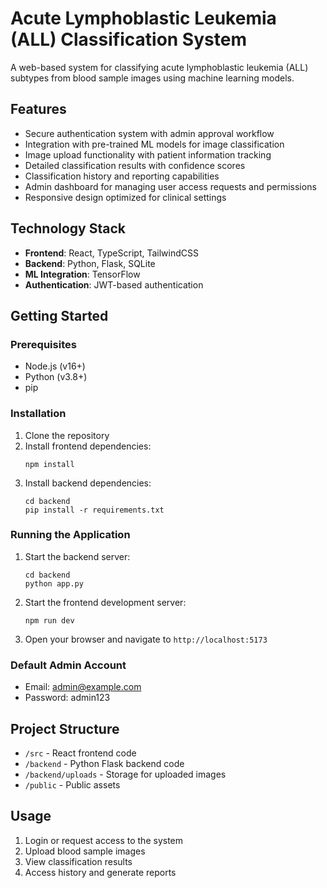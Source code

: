 # Acute Lymphoblastic Leukemia (ALL) Classification System

A web-based system for classifying acute lymphoblastic leukemia (ALL) subtypes from blood sample images using machine learning models.

## Features

- Secure authentication system with admin approval workflow
- Integration with pre-trained ML models for image classification
- Image upload functionality with patient information tracking
- Detailed classification results with confidence scores
- Classification history and reporting capabilities
- Admin dashboard for managing user access requests and permissions
- Responsive design optimized for clinical settings

## Technology Stack

- **Frontend**: React, TypeScript, TailwindCSS
- **Backend**: Python, Flask, SQLite
- **ML Integration**: TensorFlow
- **Authentication**: JWT-based authentication

## Getting Started

### Prerequisites

- Node.js (v16+)
- Python (v3.8+)
- pip

### Installation

1. Clone the repository
2. Install frontend dependencies:
   ```
   npm install
   ```
3. Install backend dependencies:
   ```
   cd backend
   pip install -r requirements.txt
   ```

### Running the Application

1. Start the backend server:
   ```
   cd backend
   python app.py
   ```

2. Start the frontend development server:
   ```
   npm run dev
   ```

3. Open your browser and navigate to `http://localhost:5173`

### Default Admin Account

- Email: admin@example.com
- Password: admin123

## Project Structure

- `/src` - React frontend code
- `/backend` - Python Flask backend code
- `/backend/uploads` - Storage for uploaded images
- `/public` - Public assets

## Usage

1. Login or request access to the system
2. Upload blood sample images
3. View classification results
4. Access history and generate reports

